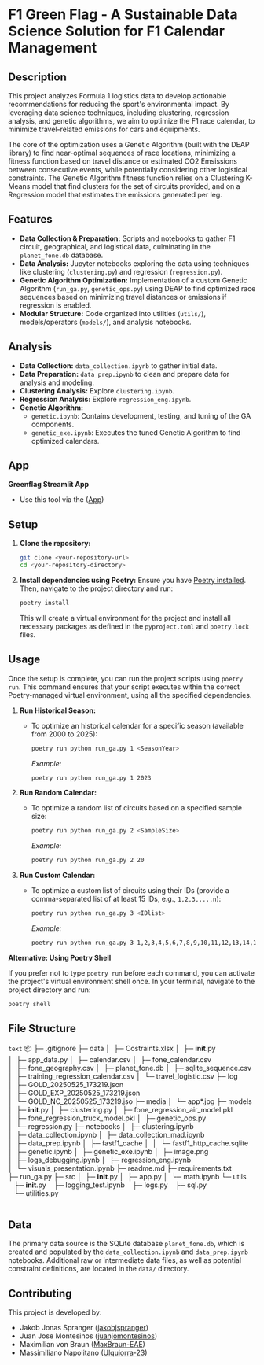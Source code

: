# F1 Green Flag - A Sustainable Data Science Solution for F1 Calendar Management

## Description

This project analyzes Formula 1 logistics data to develop actionable recommendations for reducing the sport's environmental impact. By leveraging data science techniques, including clustering, regression analysis, and genetic algorithms, we aim to optimize the F1 race calendar, to minimize travel-related emissions for cars and equipments.

The core of the optimization uses a Genetic Algorithm (built with the DEAP library) to find near-optimal sequences of race locations, minimizing a fitness function based on travel distance or estimated CO2 Emsissions between consecutive events, while potentially considering other logistical constraints. The Genetic Algorithm fitness function relies on a Clustering K-Means model that find clusters for the set of circuits provided, and on a Regression model that estimates the emissions generated per leg.

## Features

* **Data Collection & Preparation:** Scripts and notebooks to gather F1 circuit, geographical, and logistical data, culminating in the `planet_fone.db` database.
* **Data Analysis:** Jupyter notebooks exploring the data using techniques like clustering (`clustering.py`) and regression (`regression.py`).
* **Genetic Algorithm Optimization:** Implementation of a custom Genetic Algorithm (`run_ga.py`, `genetic_ops.py`) using DEAP to find optimized race sequences based on minimizing travel distances or emissions if regression is enabled.
* **Modular Structure:** Code organized into utilities (`utils/`), models/operators (`models/`), and analysis notebooks.

## Analysis

* **Data Collection:**  `data_collection.ipynb` to gather initial data.
* **Data Preparation:**  `data_prep.ipynb` to clean and prepare data for analysis and modeling.
* **Clustering Analysis:** Explore `clustering.ipynb`.
* **Regression Analysis:** Explore `regression_eng.ipynb`.
* **Genetic Algorithm:**
    * `genetic.ipynb`: Contains development, testing, and tuning of the GA components.
    * `genetic_exe.ipynb`: Executes the tuned Genetic Algorithm to find optimized calendars.

## App

**Greenflag Streamlit App**
* Use this tool via the ([App](https://greenflag.streamlit.app/))

## Setup

1.  **Clone the repository:**
    ```bash
    git clone <your-repository-url>
    cd <your-repository-directory>
    ```

2.  **Install dependencies using Poetry:**
    Ensure you have [Poetry installed](https://python-poetry.org/docs/#installation). Then, navigate to the project directory and run:
    ```bash
    poetry install
    ```
    This will create a virtual environment for the project and install all necessary packages as defined in the `pyproject.toml` and `poetry.lock` files.

## Usage

Once the setup is complete, you can run the project scripts using `poetry run`. This command ensures that your script executes within the correct Poetry-managed virtual environment, using all the specified dependencies.

1.  **Run Historical Season:**
    * To optimize an historical calendar for a specific season (available from 2000 to 2025):
        ```bash
        poetry run python run_ga.py 1 <SeasonYear>
        ```
        *Example:*
        ```bash
        poetry run python run_ga.py 1 2023
        ```

2.  **Run Random Calendar:**
    * To optimize a random list of circuits based on a specified sample size:
        ```bash
        poetry run python run_ga.py 2 <SampleSize>
        ```
        *Example:*
        ```bash
        poetry run python run_ga.py 2 20
        ```

3.  **Run Custom Calendar:**
    * To optimize a custom list of circuits using their IDs (provide a comma-separated list of at least 15 IDs, e.g., `1,2,3,...,n`):
        ```bash
        poetry run python run_ga.py 3 <IDlist>
        ```
        *Example:*
        ```bash
        poetry run python run_ga.py 3 1,2,3,4,5,6,7,8,9,10,11,12,13,14,15
        ```

**Alternative: Using Poetry Shell**

If you prefer not to type `poetry run` before each command, you can activate the project's virtual environment shell once. In your terminal, navigate to the project directory and run:

```bash
poetry shell
```

## File Structure

```text```
📦 
├─ .gitignore
├─ data
│  ├─ Costraints.xlsx
│  ├─ __init__.py
│  ├─ app_data.py
│  ├─ calendar.csv
│  ├─ fone_calendar.csv
│  ├─ fone_geography.csv
│  ├─ planet_fone.db
│  ├─ sqlite_sequence.csv
│  ├─ training_regression_calendar.csv
│  └─ travel_logistic.csv
├─ log
│  ├─ GOLD_20250525_173219.json
│  ├─ GOLD_EXP_20250525_173219.json
│  └─ GOLD_NC_20250525_173219.jso
├─ media
│  └─ app*.jpg
├─ models
│  ├─ __init__.py
│  ├─ clustering.py
│  ├─ fone_regression_air_model.pkl
│  ├─ fone_regression_truck_model.pkl
│  ├─ genetic_ops.py
│  └─ regression.py
├─ notebooks
│  ├─ clustering.ipynb
│  ├─ data_collection.ipynb
│  ├─ data_collection_mad.ipynb
│  ├─ data_prep.ipynb
│  ├─ fastf1_cache
│  │  └─ fastf1_http_cache.sqlite
│  ├─ genetic.ipynb
│  ├─ genetic_exe.ipynb
│  ├─ image.png
│  ├─ logs_debugging.ipynb
│  ├─ regression_eng.ipynb
│  └─ visuals_presentation.ipynb
├─ readme.md
├─ requirements.txt
├─ run_ga.py
├─ src
│  ├─ __init__.py
│  ├─ app.py
│  └─ math.ipynb
└─ utils
   ├─ __init__.py
   ├─ logging_test.ipynb
   ├─ logs.py
   ├─ sql.py
   └─ utilities.py
```
```
## Data

The primary data source is the SQLite database `planet_fone.db`, which is created and populated by the `data_collection.ipynb` and `data_prep.ipynb` notebooks. Additional raw or intermediate data files, as well as potential constraint definitions, are located in the `data/` directory.

## Contributing

This project is developed by:

* Jakob Jonas Spranger ([jakobjspranger](https://github.com/jakobjspranger))
* Juan Jose Montesinos ([juanjomontesinos](https://github.com/juanjomontesinos))
* Maximilian von Braun ([MaxBraun-EAE](https://github.com/MaxBraun-EAE))
* Massimiliano Napolitano ([Ulquiorra-23](https://github.com/Ulquiorra-23))
